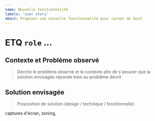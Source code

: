 ```yaml
---
name: Nouvelle fonctionnalité
labels: 'user story'
about: Proposer une nouvelle fonctionnalité pour carnet de bord
---
```

# ETQ `role` ...

## Contexte et Problème observé

> Décrire le problème observé et le contexte afin de s'assurer que la solution envisagée réponde bien au problème décrit

## Solution envisagée

> Proposition de solution (design / technique / fonctionnelle)


captures d'écran, zoning,
